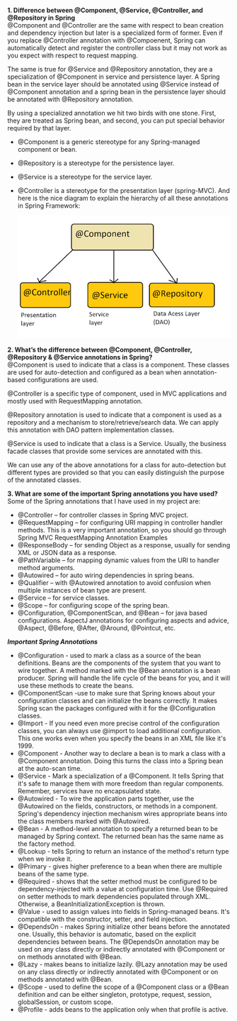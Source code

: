 **1. Difference between @Component, @Service, @Controller, and @Repository in Spring**  
@Component and @Controller are the same with respect to bean creation and dependency injection but later is a specialized form of former. Even if you replace @Controller annotation with @Compoenent, Spring can automatically detect and register the controller class but it may not work as you expect with respect to request mapping.

The same is true for @Service and @Repository annotation, they are a specialization of @Component in service and persistence layer. A Spring bean in the service layer should be annotated using @Service instead of @Component annotation and a spring bean in the persistence layer should be annotated with @Repository annotation.

By using a specialized annotation we hit two birds with one stone. First, they are treated as Spring bean, and second, you can put special behavior required by that layer.

- @Component is a generic stereotype for any Spring-managed component or bean.
- @Repository is a stereotype for the persistence layer.
- @Service is a stereotype for the service layer.
- @Controller is a stereotype for the presentation layer (spring-MVC).
  And here is the nice diagram to explain the hierarchy of all these annotations in Spring Framework:

  ![Component Annotation](/Screenshots/Component_Annotation.png)

**2. What’s the difference between @Component, @Controller, @Repository & @Service annotations in Spring?**  
@Component is used to indicate that a class is a component. These classes are used for auto-detection and configured as a bean when annotation-based configurations are used.

@Controller is a specific type of component, used in MVC applications and mostly used with RequestMapping annotation.

@Repository annotation is used to indicate that a component is used as a repository and a mechanism to store/retrieve/search data. We can apply this annotation with DAO pattern implementation classes.

@Service is used to indicate that a class is a Service. Usually, the business facade classes that provide some services are annotated with this.

We can use any of the above annotations for a class for auto-detection but different types are provided so that you can easily distinguish the purpose of the annotated classes.

**3. What are some of the important Spring annotations you have used?**  
Some of the Spring annotations that I have used in my project are:

- @Controller – for controller classes in Spring MVC project.
- @RequestMapping – for configuring URI mapping in controller handler methods. This is a very important annotation, so you should go through Spring MVC RequestMapping Annotation Examples
- @ResponseBody – for sending Object as a response, usually for sending XML or JSON data as a response.
- @PathVariable – for mapping dynamic values from the URI to handler method arguments.
- @Autowired – for auto wiring dependencies in spring beans.
- @Qualifier – with @Autowired annotation to avoid confusion when multiple instances of bean type are present.
- @Service – for service classes.
- @Scope – for configuring scope of the spring bean.
- @Configuration, @ComponentScan, and @Bean – for java based configurations.
AspectJ annotations for configuring aspects and advice, @Aspect, @Before, @After, @Around, @Pointcut, etc.

**_Important Spring Annotations_**

- @Configuration - used to mark a class as a source of the bean definitions. Beans are the components of the system that you want to wire together. A method marked with the @Bean annotation is a bean producer. Spring will handle the life cycle of the beans for you, and it will use these methods to create the beans.
- @ComponentScan -use to make sure that Spring knows about your configuration classes and can initialize the beans correctly. It makes Spring scan the packages configured with it for the @Configuration classes.
- @Import - If you need even more precise control of the configuration classes, you can always use @import to load additional configuration. This one works even when you specify the beans in an XML file like it's 1999.
- @Component - Another way to declare a bean is to mark a class with a @Component annotation. Doing this turns the class into a Spring bean at the auto-scan time.
- @Service - Mark a specialization of a @Component. It tells Spring that it's safe to manage them with more freedom than regular components. Remember, services have no encapsulated state.
- @Autowired - To wire the application parts together, use the @Autowired on the fields, constructors, or methods in a component. Spring's dependency injection mechanism wires appropriate beans into the class members marked with @Autowired.
- @Bean - A method-level annotation to specify a returned bean to be managed by Spring context. The returned bean has the same name as the factory method.
- @Lookup - tells Spring to return an instance of the method's return type when we invoke it.
- @Primary - gives higher preference to a bean when there are multiple beans of the same type.
- @Required - shows that the setter method must be configured to be dependency-injected with a value at configuration time. Use @Required on setter methods to mark dependencies populated through XML. Otherwise, a BeanInitializationException is thrown.
- @Value - used to assign values into fields in Spring-managed beans. It's compatible with the constructor, setter, and field injection.
- @DependsOn - makes Spring initialize other beans before the annotated one. Usually, this behavior is automatic, based on the explicit dependencies between beans. The @DependsOn annotation may be used on any class directly or indirectly annotated with @Component or on methods annotated with @Bean.
- @Lazy - makes beans to initialize lazily. @Lazy annotation may be used on any class directly or indirectly annotated with @Component or on methods annotated with @Bean.
- @Scope - used to define the scope of a @Component class or a @Bean definition and can be either singleton, prototype, request, session, globalSession, or custom scope.
- @Profile - adds beans to the application only when that profile is active.